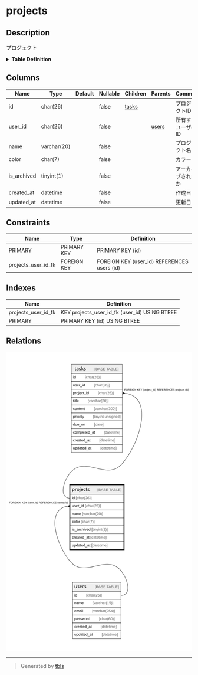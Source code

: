 # projects

## Description

プロジェクト

<details>
<summary><strong>Table Definition</strong></summary>

```sql
CREATE TABLE `projects` (
  `id` char(26) COLLATE utf8mb4_bin NOT NULL COMMENT 'プロジェクトID',
  `user_id` char(26) COLLATE utf8mb4_bin NOT NULL COMMENT '所有するユーザのID',
  `name` varchar(20) COLLATE utf8mb4_bin NOT NULL COMMENT 'プロジェクト名',
  `color` char(7) COLLATE utf8mb4_bin NOT NULL COMMENT 'カラー',
  `is_archived` tinyint(1) NOT NULL COMMENT 'アーカイブされたか',
  `created_at` datetime NOT NULL COMMENT '作成日',
  `updated_at` datetime NOT NULL COMMENT '更新日',
  PRIMARY KEY (`id`),
  KEY `projects_user_id_fk` (`user_id`),
  CONSTRAINT `projects_user_id_fk` FOREIGN KEY (`user_id`) REFERENCES `users` (`id`) ON DELETE CASCADE ON UPDATE CASCADE
) ENGINE=InnoDB DEFAULT CHARSET=utf8mb4 COLLATE=utf8mb4_bin COMMENT='プロジェクト'
```

</details>

## Columns

| Name | Type | Default | Nullable | Children | Parents | Comment |
| ---- | ---- | ------- | -------- | -------- | ------- | ------- |
| id | char(26) |  | false | [tasks](tasks.md) |  | プロジェクトID |
| user_id | char(26) |  | false |  | [users](users.md) | 所有するユーザのID |
| name | varchar(20) |  | false |  |  | プロジェクト名 |
| color | char(7) |  | false |  |  | カラー |
| is_archived | tinyint(1) |  | false |  |  | アーカイブされたか |
| created_at | datetime |  | false |  |  | 作成日 |
| updated_at | datetime |  | false |  |  | 更新日 |

## Constraints

| Name | Type | Definition |
| ---- | ---- | ---------- |
| PRIMARY | PRIMARY KEY | PRIMARY KEY (id) |
| projects_user_id_fk | FOREIGN KEY | FOREIGN KEY (user_id) REFERENCES users (id) |

## Indexes

| Name | Definition |
| ---- | ---------- |
| projects_user_id_fk | KEY projects_user_id_fk (user_id) USING BTREE |
| PRIMARY | PRIMARY KEY (id) USING BTREE |

## Relations

![er](projects.svg)

---

> Generated by [tbls](https://github.com/k1LoW/tbls)
